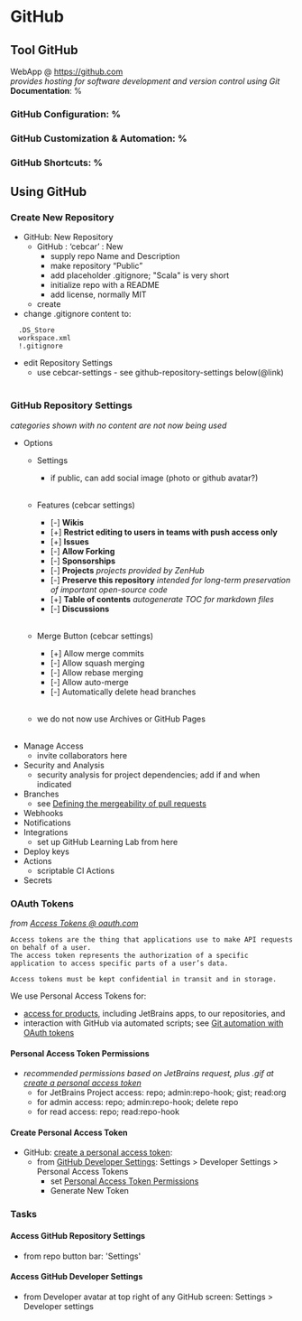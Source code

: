 # GitHub
## Tool GitHub
WebApp @ https://github.com<br/>
*provides hosting for software development and version control using Git*<br/>
**Documentation**: %
### GitHub **Configuration**: %
### GitHub **Customization &amp; Automation**: %
### GitHub **Shortcuts**: %

## Using GitHub

### Create New Repository
- GitHub:  New Repository
  - GitHub : ‘cebcar’ : New
    - supply repo Name and Description
    - make repository “Public”
    - add placeholder .gitignore; "Scala" is very short
    - initialize repo with a README
    - add license, normally MIT
  - create
- change .gitignore content to:
```
  .DS_Store
  workspace.xml 
  !.gitignore
```

- edit Repository Settings
  - use cebcar-settings - see github-repository-settings below(@link)<br/><br/>

### GitHub Repository Settings
*categories shown with no content are not now being used*
- Options
  - Settings
    - if public, can add social image (photo or github avatar?)<br/><br/>
  - Features (cebcar settings)
    - [-] **Wikis**
    - [+] **Restrict editing to users in teams with push access only**
    - [+] **Issues**
    - [-] **Allow Forking**
    - [-] **Sponsorships**
    - [-] **Projects** *projects provided by ZenHub*
    - [-] **Preserve this repository** *intended for long-term preservation of important open-source code*
    - [+] **Table of contents** *autogenerate TOC for markdown files*
    - [-] **Discussions**<br/><br/>

  - Merge Button (cebcar settings)
      - [+] Allow merge commits
      - [-] Allow squash merging
      - [-] Allow rebase merging
      - [-] Allow auto-merge
      - [-] Automatically delete head branches<br/><br/>
  - we do not now use Archives or GitHub Pages<br/><br/>
- Manage Access
  - invite collaborators here
- Security and Analysis
  - security analysis for project dependencies; add if and when indicated
- Branches
  - see [Defining the mergeability of pull requests](https://docs.github.com/en/github/administering-a-repository/defining-the-mergeability-of-pull-requests)
- Webhooks
- Notifications
- Integrations
  - set up GitHub Learning Lab from here
- Deploy keys
- Actions
  - scriptable CI Actions
- Secrets

### OAuth Tokens
*from [Access Tokens @ oauth.com](https://www.oauth.com/oauth2-servers/access-tokens/)*
``` text
Access tokens are the thing that applications use to make API requests on behalf of a user.
The access token represents the authorization of a specific application to access specific parts of a user’s data.

Access tokens must be kept confidential in transit and in storage.
```

We use Personal Access Tokens for:
  - [access for products](https://docs.github.com/en/developers/apps/about-apps#about-oauth-apps), including JetBrains apps, to our repositories, and
  - interaction with GitHub via automated scripts; see [Git automation with OAuth tokens](https://docs.github.com/en/github/extending-github/git-automation-with-oauth-tokens)

#### Personal Access Token Permissions
  - *recommended permissions based on JetBrains request, plus .gif at [create a personal access token](https://docs.github.com/en/github/authenticating-to-github/creating-a-personal-access-token)*
    - for JetBrains Project access: repo; admin:repo-hook; gist; read:org
    - for admin access: repo; admin:repo-hook; delete repo
    - for read access: repo; read:repo-hook

#### Create Personal Access Token
- GitHub: [create a personal access token](https://docs.github.com/en/github/authenticating-to-github/creating-a-personal-access-token):
  - from [GitHub Developer Settings](#access-github-developer-settings): Settings > Developer Settings > Personal Access Tokens
    - set [Personal Access Token Permissions](#personal-access-token-permissions)
    - Generate New Token

### Tasks
#### Access GitHub Repository Settings
- from repo button bar: 'Settings'

#### Access GitHub Developer Settings
- from Developer avatar at top right of any GitHub screen: Settings > Developer settings

